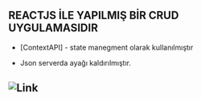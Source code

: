 ## REACTJS İLE YAPILMIŞ BİR CRUD UYGULAMASIDIR

* [ContextAPI] - state manegment olarak kullanılmıştır 
- Json serverda ayağı kaldırılmıştır.


## ![Link](http://g.recordit.co/EVYaaM1opi.gif)


